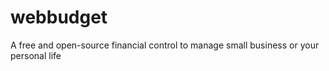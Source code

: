 # webbudget
A free and open-source financial control to manage small business or your personal life
